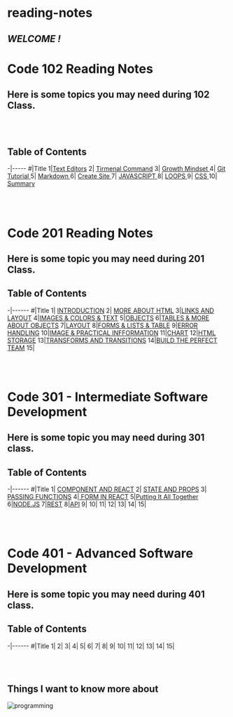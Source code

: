 # reading-notes 


## *WELCOME !* 
# Code 102 Reading Notes
## **Here is some topics you may need during 102 Class.**

<br>
<br>


## **Table of Contents**

-|-----
#|Title
1|[Text Editors](textEditors)
2| [Tirmenal Command](cheat-sheet)
3| [ Growth Mindset ](aboutMe)
4| [ Git Tutorial ](gitTutorial)
5| [ Markdown ](markdown)
6| [ Create Site ](createSite)
7| [ JAVASCRIPT ](aboutJS)
8| [ LOOPS ](loops)
9| [ CSS ](aboutCss)
10| [ Summary ](class-01)

<br>

<br>



# Code 201 Reading Notes
## **Here is some topic you may  need during 201 Class.**

## **Table of Contents**

-|------
#|Title
1| [INTRODUCTION](class-02)
2| [MORE ABOUT HTML](html.md)
3|[LINKS AND LAYOUT](links.md)
4|[IMAGES & COLORS & TEXT](imageAndText)
5|[OBJECTS](objects.md)
6|[TABLES & MORE ABOUT OBJECTS](tables.md)
7|[LAYOUT](layout.md)
8|[FORMS & LISTS & TABLE](FLE.md)
9|[ERROR HANDLING](debugging.md)
10|[IMAGE & PRACTICAL INFFORMATION](image.md)
11|[CHART](chart.md)
12|[HTML STORAGE](p.md)
13|[TRANSFORMS AND TRANSITIONS](transform.md)
14|[BUILD THE PERFECT TEAM](team.md)
15|


<br>

<br>


# Code 301 - Intermediate Software Development
## **Here is some topic you may  need during 301 class.**

## **Table of Contents**

-|------
#|Title
1| [COMPONENT AND REACT](react.md)
2| [STATE AND PROPS](state.md)
3| [PASSING FUNCTIONS](lists.md)
4|[ FORM IN REACT](rform.md)
5|[Putting It All Together](all.md)
6|[NODE.JS](node.md)
7|[REST](rest.md)
8|[API](api.md)
9|
10|
11|
12|
13|
14|
15|

<br>

<br>

# Code 401 - Advanced Software Development
## **Here is some topic you may  need during 401 class.**

## **Table of Contents**

-|------
#|Title
1| 
2| 
3|
4|
5|
6|
7|
8|
9|
10|
11|
12|
13|
14|
15|

<br>

<br>

## Things I want to know more about

![programming](https://media.istockphoto.com/vectors/group-programing-develop-web-and-application-on-cloud-net-work-vector-id524719579?b=1&k=6&m=524719579&s=612x612&w=0&h=fQEGaXtUrc_R6X5TbOeIJxgNJ8JEF_Od410_BjbKCxU=)

